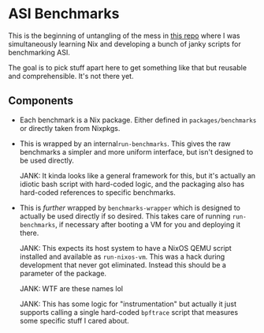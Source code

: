 # ASI Benchmarks

This is the beginning of untangling of the mess in [this
repo](https://github.com/bjackman/nixos-flake) where I was simultaneously
learning Nix and developing a bunch of janky scripts for benchmarking ASI.

The goal is to pick stuff apart here to get something like that but reusable and
comprehensible. It's not there yet.

## Components

- Each benchmark is a Nix package. Either defined in `packages/benchmarks` or
  directly taken from Nixpkgs.

- This is wrapped by an internal`run-benchmarks`. This gives the raw benchmarks
  a simpler and more uniform interface, but isn't designed to be used directly.

  JANK: It kinda looks like a general framework for this, but it's actually an
  idiotic bash script with hard-coded logic, and the packaging also has
  hard-coded references to specific benchmarks.

- This is _further_ wrapped by `benchmarks-wrapper` which is designed to
  actually be used directly if so desired. This takes care of running
  `run-benchmarks`, if necessary after booting a VM for you and deploying it
  there.

  JANK: This expects its host system to have a NixOS QEMU script installed and
  available as `run-nixos-vm`. This was a hack during development that never got
  eliminated. Instead this should be a parameter of the package.

  JANK: WTF are these names lol

  JANK: This has some logic for "instrumentation" but actually it just supports
  calling a single hard-coded `bpftrace` script that measures some specific
  stuff I cared about.